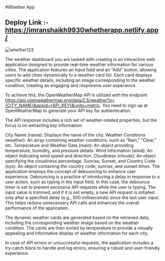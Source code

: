 
#Whether App

Deploy Link :- https://imranshaikh9930whetherapp.netlify.app/
-------------------------------------------------
![whether123](https://github.com/imranshaikh9930/WhetherApp/assets/87297004/24fd672b-7c4b-4745-be0f-1e20619766e2)



The weather dashboard you are tasked with creating is an interactive web application designed to provide real-time weather information for various cities. The application features an input field and an "Add" button, allowing users to add cities dynamically to a weather card list. Each card displays specific weather details, including an image corresponding to the weather condition, creating an engaging and responsive user experience.

To achieve this, the OpenWeatherMap API is utilized with the endpoint https://api.openweathermap.org/data/2.5/weather?q={CITY_NAME}&appid={API_KEY}&units=metric. You need to sign up at OpenWeatherMap to generate your API key for authentication.

The API response includes a rich set of weather-related properties, but the focus is on extracting key information:

City Name (name): Displays the name of the city.
Weather Conditions (weather): An array containing weather conditions, such as "Rain," "Clear," etc.
Temperature and Weather Data (main): An object providing temperature, humidity, and pressure details.
Wind Information (wind): An object indicating wind speed and direction.
Cloudiness (clouds): An object specifying the cloudiness percentage.
Sunrise, Sunset, and Country Code (sys): An object containing the country code, sunrise, and sunset times.
The application employs the concept of debouncing to enhance user experience. Debouncing is a practice of introducing a delay in response to a user action, such as typing in the input field. In this case, the debounce timer is set to prevent excessive API requests while the user is typing. The input value is trimmed, and if it is not empty, a new API request is initiated only after a specified delay (e.g., 500 milliseconds) since the last user input. This helps reduce unnecessary API calls and enhances the overall performance of the application.

The dynamic weather cards are generated based on the retrieved data, including the corresponding weather image based on the weather condition. The cards are then sorted by temperature to provide a visually appealing and informative display of weather information for each city.

In case of API errors or unsuccessful requests, the application includes a try-catch block to handle and log errors, ensuring a robust and user-friendly experience.
